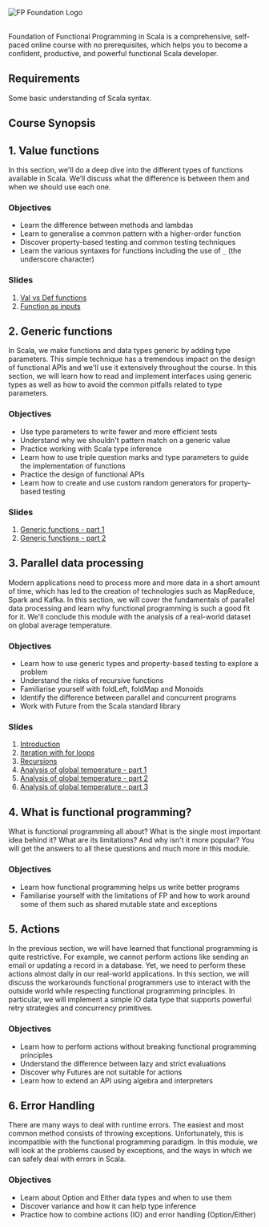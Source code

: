 ![FP Foundation Logo](slides/docs/img/fp-tower/foundations-logo.png)<br><br>

Foundation of Functional Programming in Scala is a comprehensive, self-paced online course with no prerequisites, which 
helps you to become a confident, productive, and powerful functional Scala developer.

## Requirements

Some basic understanding of Scala syntax.

## Course Synopsis

## 1. Value functions

In this section, we'll do a deep dive into the different types of functions available in Scala. 
We’ll discuss what the difference is between them and when we should use each one.

### Objectives
* Learn the difference between methods and lambdas
* Learn to generalise a common pattern with a higher-order function
* Discover property-based testing and common testing techniques
* Learn the various syntaxes for functions including the use of `_` (the underscore character)

### Slides
1. [Val vs Def functions](https://fp-tower.github.io/foundations/value-functions/val-vs-def-functions.html#1)
1. [Function as inputs](https://fp-tower.github.io/foundations/value-functions/function-as-inputs.html#1)


## 2. Generic functions

In Scala, we make functions and data types generic by adding type parameters. This simple technique 
has a tremendous impact on the design of functional APIs and we'll use it extensively throughout 
the course. In this section, we will learn how to read and implement interfaces using generic types 
as well as how to avoid the common pitfalls related to type parameters.

### Objectives
* Use type parameters to write fewer and more efficient tests
* Understand why we shouldn't pattern match on a generic value
* Practice working with Scala type inference
* Learn how to use triple question marks and type parameters to guide the implementation of functions
* Practice the design of functional APIs
* Learn how to create and use custom random generators for property-based testing

### Slides
1. [Generic functions - part 1](https://fp-tower.github.io/foundations/generic-functions/generic-functions-part-1.html#1)
1. [Generic functions - part 2](https://fp-tower.github.io/foundations/generic-functions/generic-functions-part-2.html#1)

## 3. Parallel data processing

Modern applications need to process more and more data in a short amount of time, which has led 
to the creation of technologies such as MapReduce, Spark and Kafka. In this section, we will 
cover the fundamentals of parallel data processing and learn why functional programming is such 
a good fit for it. We'll conclude this module with the analysis of a real-world dataset on global 
average temperature.

### Objectives
* Learn how to use generic types and property-based testing to explore a problem
* Understand the risks of recursive functions
* Familiarise yourself with foldLeft, foldMap and Monoids
* Identify the difference between parallel and concurrent programs
* Work with Future from the Scala standard library

### Slides
1. [Introduction](https://blog.fp-tower.com/foundations/data-processing/parallel-data-processing.html#1)
1. [Iteration with for loops](https://fp-tower.github.io/foundations/data-processing/iteration-with-for-loops.html#1)
1. [Recursions](https://fp-tower.github.io/foundations/data-processing/recursions.html#1)
1. [Analysis of global temperature - part 1](https://fp-tower.github.io/foundations/data-processing/analysis-of-global-temperature-part-1.html#1)
1. [Analysis of global temperature - part 2](https://fp-tower.github.io/foundations/data-processing/analysis-of-global-temperature-part-2.html#1)
1. [Analysis of global temperature - part 3](https://fp-tower.github.io/foundations/data-processing/analysis-of-global-temperature-part-3.html#1)


## 4. What is functional programming?

What is functional programming all about? What is the single most important idea behind it? What 
are its limitations? And why isn't it more popular? You will get the answers to all these questions
 and much more in this module.

### Objectives
* Learn how functional programming helps us write better programs
* Familiarise yourself with the limitations of FP and how to work around some of them such as
shared mutable state and exceptions

## 5. Actions

In the previous section, we will have learned that functional programming is quite restrictive. 
For example, we cannot perform actions like sending an email or updating a record in a database. 
Yet, we need to perform these actions almost daily in our real-world applications. In this section, 
we will discuss the workarounds functional programmers use to interact with the outside world 
while respecting functional programming principles. In particular, we will implement a simple IO
data type that supports powerful retry strategies and concurrency primitives.

### Objectives
* Learn how to perform actions without breaking functional programming principles
* Understand the difference between lazy and strict evaluations
* Discover why Futures are not suitable for actions
* Learn how to extend an API using algebra and interpreters


## 6. Error Handling

There are many ways to deal with runtime errors. The easiest and most common method consists of
throwing exceptions. Unfortunately, this is incompatible with the functional programming 
paradigm. In this module, we will look at the problems caused by exceptions, and the ways in which
we can safely deal with errors in Scala.

### Objectives
* Learn about Option and Either data types and when to use them
* Discover variance and how it can help type inference
* Practice how to combine actions (IO) and error handling (Option/Either)


[licence]: https://creativecommons.org/licenses/by-sa/4.0/legalcode
[patreon]: https://www.patreon.com/bePatron?u=10482033
